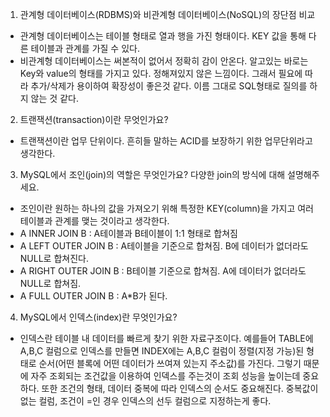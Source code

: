 1. 관계형 데이터베이스(RDBMS)와 비관계형 데이터베이스(NoSQL)의 장단점 비교

- 관계형 데이터베이스는 테이블 형태로 열과 행을 가진 형태이다. KEY 값을 통해 다른 테이블과 관계를 가질 수 있다.
- 비관계형 데이터베이스는 써본적이 없어서 정확히 감이 안온다. 알고있는 바로는 Key와 value의 형태를 가지고 있다. 정해져있지 않은 느낌이다. 그래서 필요에 따라 추가/삭제가 용이하여 확장성이 좋은것 같다. 이름 그대로 SQL형태로 질의를 하지 않는 것 같다.

2. 트랜잭션(transaction)이란 무엇인가요?

- 트랜잭션이란 업무 단위이다. 흔히들 말하는 ACID를 보장하기 위한 업무단위라고 생각한다.

3. MySQL에서 조인(join)의 역할은 무엇인가요? 다양한 join의 방식에 대해 설명해주세요.

- 조인이란 원하는 하나의 값을 가져오기 위해 특정한 KEY(column)을 가지고 여러 테이블과 관계를 맺는 것이라고 생각한다. 
- A INNER JOIN B : A테이블과 B테이블이 1:1 형태로 합쳐짐
- A LEFT OUTER JOIN B : A테이블을 기준으로 합쳐짐. B에 데이터가 없더라도 NULL로 합쳐진다.
- A RIGHT OUTER JOIN B : B테이블 기준으로 합쳐짐. A에 데이터가 없더라도 NULL로 합쳐짐.
- A FULL OUTER JOIN B : A*B가 된다.

4. MySQL에서 인덱스(index)란 무엇인가요?

- 인덱스란 테이블 내 데이터를 빠르게 찾기 위한 자료구조이다. 예를들어 TABLE에 A,B,C 컬럼으로 인덱스를 만들면 INDEX에는 A,B,C 컬럼이 정렬(지정 가능)된 형태로 순서(어떤 블록에 어떤 데이터가 쓰여져 있는지 주소값)를 가진다. 그렇기 때문에 자주 조회되는 조건값을 이용하여 인덱스를 주는것이 조회 성능을 높이는데 중요하다. 또한 조건의 형태, 데이터 중복에 따라 인덱스의 순서도 중요해진다. 중복값이 없는 컬럼, 조건이 =인 경우 인덱스의 선두 컬럼으로 지정하는게 좋다.
